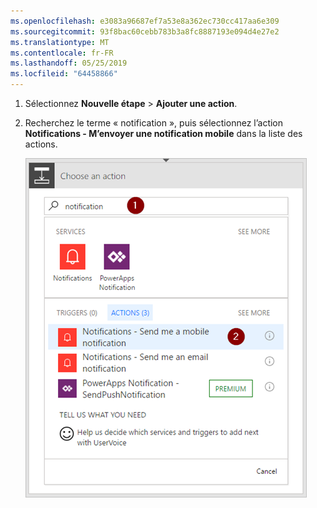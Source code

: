 ```yaml
---
ms.openlocfilehash: e3083a96687ef7a53e8a362ec730cc417aa6e309
ms.sourcegitcommit: 93f8bac60cebb783b3a8fc8887193e094d4e27e2
ms.translationtype: MT
ms.contentlocale: fr-FR
ms.lasthandoff: 05/25/2019
ms.locfileid: "64458866"
---
```

1. Sélectionnez **Nouvelle étape** > **Ajouter une action**.
2. Recherchez le terme « notification », puis sélectionnez l’action **Notifications - M’envoyer une notification mobile**  dans la liste des actions.
   
    ![Notification](./media/email-triggers/email-triggers-sender-3.png)

